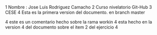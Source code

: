 1  Nombre : Jose Luis Rodriguez Camacho
2  Curso nivelatorio Git-Hub
3  CESE
4  Esta es la primera version del documento. en branch master

4 este es un comentario hecho sobre la rama workin
4 esta hecho en la version 4 del documento sobre el item 2 del ejercicio
4
